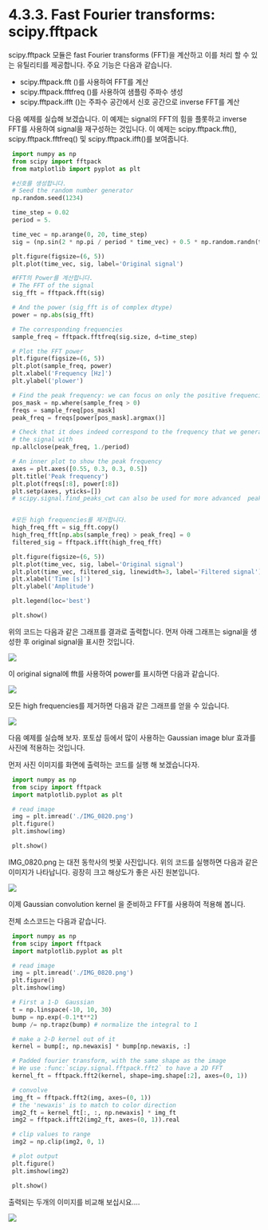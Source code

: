 # 4.3.3. 	Fast Fourier transforms: scipy.fftpack

scipy.fftpack 모듈은 fast Fourier transforms \(FFT\)을 계산하고 이를 처리 할 수 있는 유틸리티를 제공합니다. 주요 기능은 다음과 같습니다.

* scipy.fftpack.fft \(\)를 사용하여 FFT를 계산
* scipy.fftpack.fftfreq \(\)를 사용하여 샘플링 주파수 생성
* scipy.fftpack.ifft \(\)는 주파수 공간에서 신호 공간으로 inverse FFT를 계산

다음 예제를 실습해 보겠습니다. 이 예제는 signal의 FFT의 힘을 플롯하고 inverse FFT를 사용하여 signal을 재구성하는 것입니다. 이 예제는 scipy.fftpack.fft\(\), scipy.fftpack.fftfreq\(\) 및 scipy.fftpack.ifft\(\)를 보여줍니다.

```python
 import numpy as np
 from scipy import fftpack
 from matplotlib import pyplot as plt

 #신호를 생성합니다.
 # Seed the random number generator
 np.random.seed(1234)

 time_step = 0.02
 period = 5.

 time_vec = np.arange(0, 20, time_step)
 sig = (np.sin(2 * np.pi / period * time_vec) + 0.5 * np.random.randn(time_vec.size))

 plt.figure(figsize=(6, 5))
 plt.plot(time_vec, sig, label='Original signal')

 #FFT의 Power를 계산합니다.
 # The FFT of the signal
 sig_fft = fftpack.fft(sig)

 # And the power (sig_fft is of complex dtype)
 power = np.abs(sig_fft)

 # The corresponding frequencies
 sample_freq = fftpack.fftfreq(sig.size, d=time_step)

 # Plot the FFT power
 plt.figure(figsize=(6, 5))
 plt.plot(sample_freq, power)
 plt.xlabel('Frequency [Hz]')
 plt.ylabel('plower')

 # Find the peak frequency: we can focus on only the positive frequencies
 pos_mask = np.where(sample_freq > 0)
 freqs = sample_freq[pos_mask]
 peak_freq = freqs[power[pos_mask].argmax()]

 # Check that it does indeed correspond to the frequency that we generate
 # the signal with
 np.allclose(peak_freq, 1./period)

 # An inner plot to show the peak frequency
 axes = plt.axes([0.55, 0.3, 0.3, 0.5])
 plt.title('Peak frequency')
 plt.plot(freqs[:8], power[:8])
 plt.setp(axes, yticks=[])
 # scipy.signal.find_peaks_cwt can also be used for more advanced  peak detection


 #모든 high frequencies를 제거합니다.
 high_freq_fft = sig_fft.copy()
 high_freq_fft[np.abs(sample_freq) > peak_freq] = 0
 filtered_sig = fftpack.ifft(high_freq_fft)

 plt.figure(figsize=(6, 5))
 plt.plot(time_vec, sig, label='Original signal')
 plt.plot(time_vec, filtered_sig, linewidth=3, label='Filtered signal')
 plt.xlabel('Time [s]')
 plt.ylabel('Amplitude')

 plt.legend(loc='best')

 plt.show()
```

위의 코드는 다음과 같은 그래프를 결과로 출력합니다. 먼저 아래 그래프는 signal을 생성한 후 original signal을 표시한 것입니다.

![](../../.gitbook/assets/31531.png)

이 original signal에 fft를 사용하여 power를 표시하면 다음과 같습니다.

![](../../.gitbook/assets/31532.png)

모든 high frequencies를 제거하면 다음과 같은 그래프를 얻을 수 있습니다.

![](../../.gitbook/assets/31533.png)

다음 예제를 실습해 보자. 포토샵 등에서 많이 사용하는 Gaussian image blur 효과를 사진에 적용하는 것입니다.

먼저 사진 이미지를 화면에 출력하는 코드를 실행 해 보겠습니다자.

```python
 import numpy as np
 from scipy import fftpack
 import matplotlib.pyplot as plt

 # read image
 img = plt.imread('./IMG_0820.png')
 plt.figure()
 plt.imshow(img)

 plt.show()
```

IMG\_0820.png 는 대전 동학사의 벗꽃 사진입니다. 위의 코드를 실행하면 다음과 같은 이미지가 나타납니다. 굉장히 크고 해상도가 좋은 사진 원본입니다.

![](../../.gitbook/assets/31534.png)

이제 Gaussian convolution kernel 을 준비하고 FFT를 사용하여 적용해 봅니다.

전체 소스코드는 다음과 같습니다.

```python
 import numpy as np
 from scipy import fftpack
 import matplotlib.pyplot as plt

 # read image
 img = plt.imread('./IMG_0820.png')
 plt.figure()
 plt.imshow(img)

 # First a 1-D  Gaussian
 t = np.linspace(-10, 10, 30)
 bump = np.exp(-0.1*t**2)
 bump /= np.trapz(bump) # normalize the integral to 1

 # make a 2-D kernel out of it
 kernel = bump[:, np.newaxis] * bump[np.newaxis, :]

 # Padded fourier transform, with the same shape as the image
 # We use :func:`scipy.signal.fftpack.fft2` to have a 2D FFT
 kernel_ft = fftpack.fft2(kernel, shape=img.shape[:2], axes=(0, 1))

 # convolve
 img_ft = fftpack.fft2(img, axes=(0, 1))
 # the 'newaxis' is to match to color direction
 img2_ft = kernel_ft[:, :, np.newaxis] * img_ft
 img2 = fftpack.ifft2(img2_ft, axes=(0, 1)).real

 # clip values to range
 img2 = np.clip(img2, 0, 1)

 # plot output
 plt.figure()
 plt.imshow(img2)

 plt.show()
```

출력되는 두개의 이미지를 비교해 보십시요….

![](../../.gitbook/assets/31535.png)

